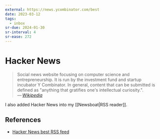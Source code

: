 ```yaml
---
external: https://news.ycombinator.com/best
date: 2023-03-12
tags:
  - inbox
sr-due: 2024-01-30
sr-interval: 4
sr-ease: 272
---
```

# Hacker News

> Social news website focusing on computer science and entrepreneurship. It is
> run by the investment fund and startup incubator Y Combinator. In general,
> content that can be submitted is defined as "anything that gratifies one's
> intellectual curiosity.".\
> — <cite>[Wikipedia](https://en.wikipedia.org/wiki/Hacker_News)</cite>

I also added Hacker News into my [[Newsboat|RSS reader]].

## References

- [Hacker News best RSS feed](https://hnrss.org/best)
